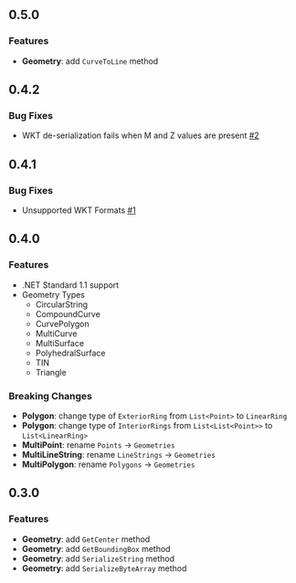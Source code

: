 ## 0.5.0

### Features

* **Geometry**: add ```CurveToLine``` method

## 0.4.2

### Bug Fixes

* WKT de-serialization fails when M and Z values are present [#2](https://github.com/cschwarz/wkx-sharp/issues/2)

## 0.4.1

### Bug Fixes

* Unsupported WKT Formats [#1](https://github.com/cschwarz/wkx-sharp/issues/1)

## 0.4.0

### Features

* .NET Standard 1.1 support
* Geometry Types
  * CircularString
  * CompoundCurve
  * CurvePolygon
  * MultiCurve
  * MultiSurface
  * PolyhedralSurface
  * TIN
  * Triangle

### Breaking Changes

* **Polygon**: change type of ```ExteriorRing``` from ```List<Point>``` to ```LinearRing```
* **Polygon**: change type of ```InteriorRings``` from ```List<List<Point>>``` to ```List<LinearRing>```
* **MultiPoint**: rename ```Points``` -> ```Geometries```
* **MultiLineString**: rename ```LineStrings``` -> ```Geometries```
* **MultiPolygon**: rename ```Polygons``` -> ```Geometries```

## 0.3.0

### Features

* **Geometry**: add ```GetCenter``` method
* **Geometry**: add ```GetBoundingBox``` method
* **Geometry**: add ```SerializeString``` method
* **Geometry**: add ```SerializeByteArray``` method